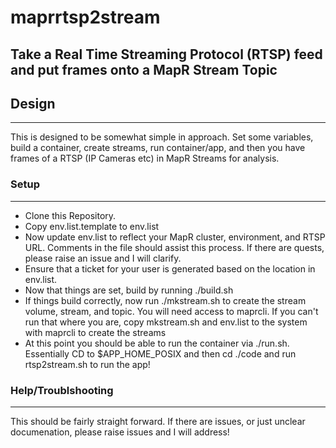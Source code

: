 # maprrtsp2stream
Take a Real Time Streaming Protocol (RTSP) feed and put frames onto a MapR Stream Topic
----------
## Design
---------
This is designed to be somewhat simple in approach. Set some variables, build a container, create streams, run container/app, and then you have frames of a RTSP (IP Cameras etc) in MapR Streams for analysis.  


### Setup
---------
- Clone this Repository. 
- Copy env.list.template to env.list
- Now update env.list to reflect your MapR cluster, environment, and RTSP URL. Comments in the file should assist this process. If there are quests, please raise an issue and I will clarify. 
- Ensure that a ticket for your user is generated based on the location in env.list.   
- Now that things are set, build by running ./build.sh
- If things build correctly, now run ./mkstream.sh to create the stream volume, stream, and topic.  You will need access to maprcli. If you can't run that where you are, copy mkstream.sh and env.list to the system with maprcli to create the streams
- At this point you should be able to run the container via ./run.sh.  Essentially CD to $APP_HOME_POSIX and then cd ./code and run rtsp2stream.sh to run the app! 


### Help/Troublshooting
---------
This should be fairly straight forward. If there are issues, or just unclear documenation, please raise issues and I will address!


